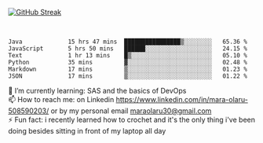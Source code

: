 

[![GitHub Streak](https://streak-stats.demolab.com?user=MaraxD&theme=tokyonight)](https://git.io/streak-stats)
 
 
 <br/>

<!--START_SECTION:waka-->

```text
Java             15 hrs 47 mins  ████████████████▒░░░░░░░░   65.36 %
JavaScript       5 hrs 50 mins   ██████░░░░░░░░░░░░░░░░░░░   24.15 %
Text             1 hr 13 mins    █▒░░░░░░░░░░░░░░░░░░░░░░░   05.10 %
Python           35 mins         ▓░░░░░░░░░░░░░░░░░░░░░░░░   02.48 %
Markdown         17 mins         ▒░░░░░░░░░░░░░░░░░░░░░░░░   01.23 %
JSON             17 mins         ▒░░░░░░░░░░░░░░░░░░░░░░░░   01.22 %
```

<!--END_SECTION:waka-->
<!--[![willianrod's wakatime stats](https://github-readme-stats.vercel.app/api/wakatime?username=MaraxD)](https://github.com/anuraghazra/github-readme-stats)-->

🌱 I’m currently learning: SAS and the basics of DevOps<br/>
📫 How to reach me: on Linkedin https://www.linkedin.com/in/mara-olaru-508590203/ or by my personal email maraolaru30@gmail.com <br/>
⚡ Fun fact: i recently learned how to crochet and it's the only thing i've been doing besides sitting in front of my laptop all day <br/>
 
